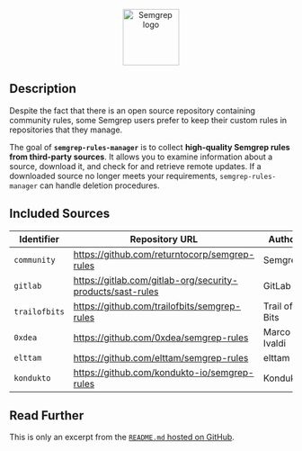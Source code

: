 <p align="center">
    <img src="https://raw.githubusercontent.com/returntocorp/semgrep/develop/images/semgrep-logo-light.svg" height="100" alt="Semgrep logo"/>
</p>

## Description

Despite the fact that there is an open source repository containing community rules, some Semgrep users prefer to keep their custom rules in repositories that they manage.

The goal of **`semgrep-rules-manager`** is to collect **high-quality Semgrep rules from third-party sources**. It allows you to examine information about a source, download it, and check for and retrieve remote updates. If a downloaded source no longer meets your requirements, `semgrep-rules-manager` can handle deletion procedures.

## Included Sources

| Identifier    | Repository URL                                             | Author        | License   |
|---------------|------------------------------------------------------------|---------------|-----------|
| `community`   | https://github.com/returntocorp/semgrep-rules              | Semgrep       | LGPL 2.1  |
| `gitlab`      | https://gitlab.com/gitlab-org/security-products/sast-rules | GitLab        | MIT       |
| `trailofbits` | https://github.com/trailofbits/semgrep-rules               | Trail of Bits | AGPL-3.0  |
| `0xdea`       | https://github.com/0xdea/semgrep-rules                     | Marco Ivaldi  | MIT       |
| `elttam`      | https://github.com/elttam/semgrep-rules                    | elttam        | MIT       |
| `kondukto`    | https://github.com/kondukto-io/semgrep-rules               | Kondukto      |           |

## Read Further

This is only an excerpt from the [`README.md` hosted on GitHub](https://github.com/iosifache/semgrep-rules-manager#readme).
